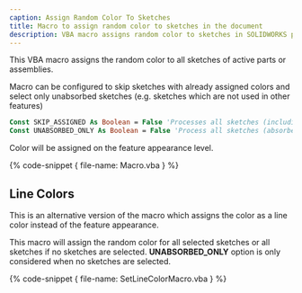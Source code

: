 ```yaml
---
caption: Assign Random Color To Sketches
title: Macro to assign random color to sketches in the document
description: VBA macro assigns random color to sketches in SOLIDWORKS parts or assemblies with an option to skip already assigned sketches and unabsorbed sketches
---
```


This VBA macro assigns the random color to all sketches of active parts or assemblies.

Macro can be configured to skip sketches with already assigned colors and select only unabsorbed sketches (e.g. sketches which are not used in other features)

~~~vb
Const SKIP_ASSIGNED As Boolean = False 'Processes all sketches (including the sketches with assigned colors)
Const UNABSORBED_ONLY As Boolean = False 'Process all sketches (absorbed and unabsorbed)
~~~

Color will be assigned on the feature appearance level.

{% code-snippet { file-name: Macro.vba } %}

## Line Colors

This is an alternative version of the macro which assigns the color as a line color instead of the feature appearance.

This macro will assign the random color for all selected sketches or all sketches if no sketches are selected. **UNABSORBED_ONLY** option is only considered when no sketches are selected.

{% code-snippet { file-name: SetLineColorMacro.vba } %}